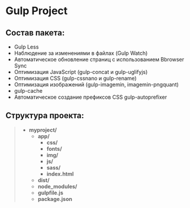 <h1>Gulp Project</h1>

<h2>Состав пакета:</h2>
<ul>
    <li>Gulp Less</li>
    <li>Наблюдение за изменениями в файлах (Gulp Watch)</li>
    <li>Автоматическое обновление страниц с использованием Bbrowser Sync</li>
    <li>Оптимизация JavaScript (gulp-concat и gulp-uglifyjs)</li>
    <li>Оптимизация CSS (gulp-cssnano и gulp-rename)</li>
    <li>Оптимизация изображений (gulp-imagemin, imagemin-pngquant)</li>
    <li>gulp-cache</li>
    <li>Автоматическое создание префиксов CSS gulp-autoprefixer</li>
</ul>



<h2>Структура проекта:</h2>
<blockquote>
<ul>
	<li>
		<strong>myproject/</strong>
		<ul>
			<li>
				<strong>app/</strong>
				<ul>
					<li>
						<strong>css/</strong>
					</li>
					<li>
						<strong>fonts/</strong>
					</li>
					<li>
						<strong>img/</strong>
					</li>
					<li>
						<strong>js/</strong>
					</li>
					<li>
						<strong>sass/</strong>
					</li>
					<li><strong>index.html</strong></li>
				</ul>
			</li>
			<li>
				<strong>dist/</strong>
			</li>
			<li>
				<strong>node_modules/</strong>
			</li>
			<li>
				<strong>gulpfile.js</strong>
			</li>
			<li>
				<strong>package.json</strong>
			</li>
		</ul>
	</li>
</ul></blockquote>
